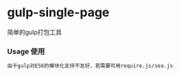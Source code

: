 # gulp-single-page
  简单的gulp打包工具

### Usage 使用
```bash
由于gulp对ES6的模块化支持不友好，若需要可用require.js/sea.js
```